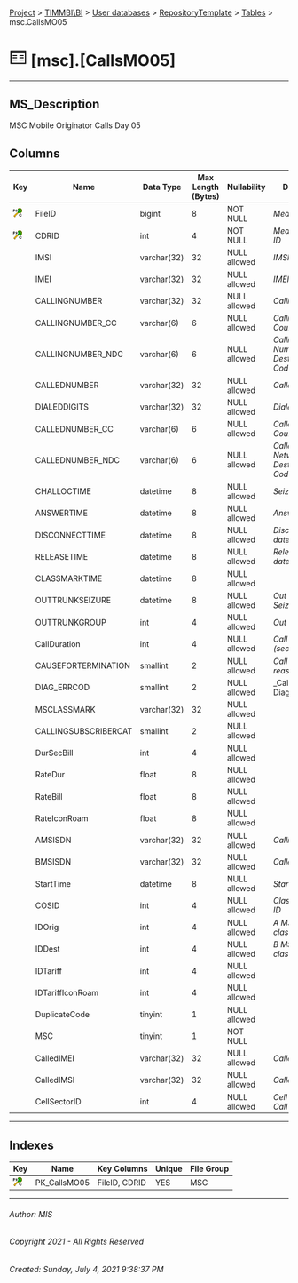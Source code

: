 #### 

[Project](../../../../index.md) > [TIMMBI\\BI](../../../index.md) > [User databases](../../index.md) > [RepositoryTemplate](../index.md) > [Tables](Tables.md) > msc.CallsMO05

# ![Tables](../../../../Images/Table32.png) [msc].[CallsMO05]

---

## <a name="#description"></a>MS_Description

MSC Mobile Originator Calls Day 05

## <a name="#columns"></a>Columns

| Key | Name | Data Type | Max Length (Bytes) | Nullability | Description |
|---|---|---|---|---|---|
| [![Cluster Primary Key PK_CallsMO05: FileID\CDRID](../../../../Images/pkcluster.png)](#indexes) | FileID | bigint | 8 | NOT NULL | _Mediation File ID_ |
| [![Cluster Primary Key PK_CallsMO05: FileID\CDRID](../../../../Images/pkcluster.png)](#indexes) | CDRID | int | 4 | NOT NULL | _Mediation CDR ID_ |
|  | IMSI | varchar(32) | 32 | NULL allowed | _IMSI_ |
|  | IMEI | varchar(32) | 32 | NULL allowed | _IMEI_ |
|  | CALLINGNUMBER | varchar(32) | 32 | NULL allowed | _Calling Number_ |
|  | CALLINGNUMBER_CC | varchar(6) | 6 | NULL allowed | _Calling Number Country Code_ |
|  | CALLINGNUMBER_NDC | varchar(6) | 6 | NULL allowed | _Calling Number Network Destination Code_ |
|  | CALLEDNUMBER | varchar(32) | 32 | NULL allowed | _Called Number_ |
|  | DIALEDDIGITS | varchar(32) | 32 | NULL allowed | _Dialed Digits_ |
|  | CALLEDNUMBER_CC | varchar(6) | 6 | NULL allowed | _Called Number Country Code_ |
|  | CALLEDNUMBER_NDC | varchar(6) | 6 | NULL allowed | _Called Number Network Destination Code_ |
|  | CHALLOCTIME | datetime | 8 | NULL allowed | _Seizure datetime_ |
|  | ANSWERTIME | datetime | 8 | NULL allowed | _Answer datetime_ |
|  | DISCONNECTTIME | datetime | 8 | NULL allowed | _Disconnect datetime_ |
|  | RELEASETIME | datetime | 8 | NULL allowed | _Release datetime_ |
|  | CLASSMARKTIME | datetime | 8 | NULL allowed |  |
|  | OUTTRUNKSEIZURE | datetime | 8 | NULL allowed | _Out Trunk Seizure datetime_ |
|  | OUTTRUNKGROUP | int | 4 | NULL allowed | _Out Trunk Group_ |
|  | CallDuration | int | 4 | NULL allowed | _Call Duration (seconds)_ |
|  | CAUSEFORTERMINATION | smallint | 2 | NULL allowed | _Call termination reason_ |
|  | DIAG_ERRCOD | smallint | 2 | NULL allowed | _Call Diagnostics _ |
|  | MSCLASSMARK | varchar(32) | 32 | NULL allowed |  |
|  | CALLINGSUBSCRIBERCAT | smallint | 2 | NULL allowed |  |
|  | DurSecBill | int | 4 | NULL allowed |  |
|  | RateDur | float | 8 | NULL allowed |  |
|  | RateBill | float | 8 | NULL allowed |  |
|  | RateIconRoam | float | 8 | NULL allowed |  |
|  | AMSISDN | varchar(32) | 32 | NULL allowed | _Calling number_ |
|  | BMSISDN | varchar(32) | 32 | NULL allowed | _Called Number_ |
|  | StartTime | datetime | 8 | NULL allowed | _Start time_ |
|  | COSID | int | 4 | NULL allowed | _Class of Service ID_ |
|  | IDOrig | int | 4 | NULL allowed | _A MSISDN classification_ |
|  | IDDest | int | 4 | NULL allowed | _B MSISDN classification_ |
|  | IDTariff | int | 4 | NULL allowed |  |
|  | IDTariffIconRoam | int | 4 | NULL allowed |  |
|  | DuplicateCode | tinyint | 1 | NULL allowed |  |
|  | MSC | tinyint | 1 | NOT NULL |  |
|  | CalledIMEI | varchar(32) | 32 | NULL allowed | _Called IMEI_ |
|  | CalledIMSI | varchar(32) | 32 | NULL allowed | _Called IMSI_ |
|  | CellSectorID | int | 4 | NULL allowed | _Cell ID of the Call_ |


---

## <a name="#indexes"></a>Indexes

| Key | Name | Key Columns | Unique | File Group |
|---|---|---|---|---|
| [![Cluster Primary Key PK_CallsMO05: FileID\CDRID](../../../../Images/pkcluster.png)](#indexes) | PK_CallsMO05 | FileID, CDRID | YES | MSC |


---

###### Author:  MIS

###### Copyright 2021 - All Rights Reserved

###### Created: Sunday, July 4, 2021 9:38:37 PM

